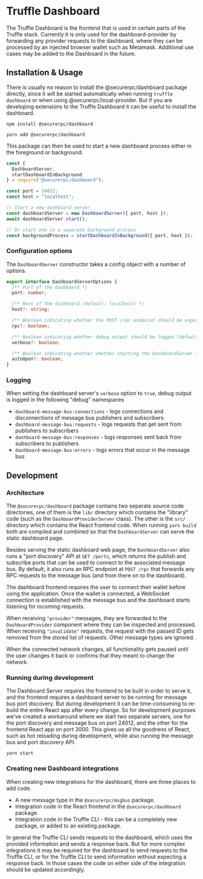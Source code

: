 # Truffle Dashboard

The Truffle Dashboard is the frontend that is used in certain parts of the Truffle stack. Currently it is only used for the dashboard-provider by forwarding any provider requests to the dashboard, where they can be processed by an injected browser wallet such as Metamask. Additional use cases may be added to the Dashboard in the future.

## Installation & Usage

There is usually no reason to install the @securerpc/dashboard package directly, since it will be started automatically when running `truffle dashboard` or when using @securerpc/local-provider. But if you are developing extensions to the Truffle Dashboard it can be useful to install the dashboard.

```
npm install @securerpc/dashboard
```

```
yarn add @securerpc/dashboard
```

This package can then be used to start a new dashboard process either in the foreground or background.

```js
const {
  DashboardServer,
  startDashboardInBackground
} = require("@securerpc/dashboard");

const port = 24012;
const host = "localhost";

// Start a new dashboard server
const dashboardServer = new DashboardServer({ port, host });
await dashboardServer.start();

// Or start one in a separate background process
const backgroundProcess = startDashboardInBackground({ port, host });
```

### Configuration options

The `DashboardServer` constructor takes a config object with a number of options.

```ts
export interface DashboardServerOptions {
  /** Port of the dashboard */
  port: number;

  /** Host of the dashboard (default: localhost) */
  host?: string;

  /** Boolean indicating whether the POST /rpc endpoint should be exposed (default: true) */
  rpc?: boolean;

  /** Boolean indicating whether debug output should be logged (default: false) */
  verbose?: boolean;

  /** Boolean indicating whether whether starting the DashboardServer should automatically open the dashboard (default: true) */
  autoOpen?: boolean;
}
```

### Logging

When setting the dashboard server's `verbose` option to `true`, debug output is logged in the following "debug" namespaces

- `dashboard-message-bus:connections` - logs connections and disconnections of message bus publishers and subscribers
- `dashboard-message-bus:requests` - logs requests that get sent from publishers to subscribers
- `dashboard-message-bus:responses` - logs responses sent back from subscribers to publishers
- `dashboard-message-bus:errors` - logs errors that occur in the message bus

## Development

### Architecture

The `@securerpc/dashboard` package contains two separate source code directories, one of them is the `lib/` directory which contains the "library" code (such as the `DashboardProviderServer` class). The other is the `src/` directory which contains the React frontend code. When running `yarn build` both are compiled and combined so that the `DashboardServer` can serve the static dashboard page.

Besides serving the static dashboard web page, the `DashboardServer` also runs a "port discovery" API at `GET /ports`, which returns the publish and subscribe ports that can be used to connect to the associated message bus. By default, it also runs an RPC endpoint at `POST /rpc` that forwards any RPC requests to the message bus (and from there on to the dashboard).

The dashboard frontend requires the user to connect their wallet before using the application. Once the wallet is connected, a WebSocket connection is established with the message bus and the dashboard starts listening for incoming requests.

When receiving `"provider"` messages, they are forwarded to the `DashboardProvider` component where they can be inspected and processed. When receiving `"invalidate"` requests, the request with the passed ID gets removed from the stored list of requests. Other message types are ignored.

When the connected network changes, all functionality gets paused until the user changes it back or confirms that they meant to change the network.

### Running during development

The Dashboard Server requires the frontend to be built in order to serve it, and the frontend requires a dashboard server to be running for message bus port discovery. But during development it can be time-consuming to re-build the entire React app after every change. So for development purposes we've created a workaround where we start two separate servers, one for the port discovery and message bus on port 24012, and the other for the frontend React app on port 3000. This gives us all the goodness of React, such as hot reloading during development, while also running the message bus and port discovery API.

```
yarn start
```

### Creating new Dashboard integrations

When creating new integrations for the dashboard, there are three places to add code.

- A new message type in the `@securerpc/msgbus` package.
- Integration code in the React frontend in the `@securerpc/dashboard` package.
- Integration code in the Truffle CLI - this can be a completely new package, or added to an existing package.

In general the Truffle CLI sends requests to the dashboard, which uses the provided information and sends a response back. But for more complex integrations it may be required for the dashboard to send requests to the Truffle CLI, or for the Truffle CLI to send information without expecting a response back. In those cases the code on either side of the integration should be updated accordingly.
